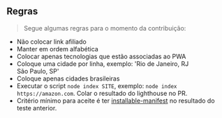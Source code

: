 ## Regras
> Segue algumas regras para o momento da contribuição:

* Não colocar link afiliado
* Manter em ordem alfabética
* Colocar apenas tecnologias que estão associadas ao PWA
* Coloque uma cidade por linha, exemplo: 'Rio de Janeiro, RJ<br/>São Paulo, SP'
* Coloque apenas cidades brasileiras
* Executar o script ``node index SITE``, exemplo: ``node index https://amazon.com``. Colar o resultado do lighthouse no PR.
* Critério mínimo para aceite é ter [installable-manifest](https://developers.google.com/web/fundamentals/web-app-manifest/?utm_source=devtools) no resultado do teste anterior.
